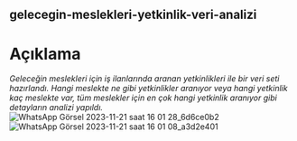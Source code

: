## gelecegin-meslekleri-yetkinlik-veri-analizi

# Açıklama
*Geleceğin meslekleri için iş ilanlarında aranan yetkinlikleri ile bir veri seti hazırlandı. Hangi meslekte ne gibi yetkinlikler aranıyor veya hangi yetkinlik kaç meslekte var, tüm meslekler için en çok hangi yetkinlik aranıyor gibi detayların analizi yapıldı.*
![WhatsApp Görsel 2023-11-21 saat 16 01 28_6d6ce0b2](https://github.com/sahideseker/gelecegin-meslekleri-yetkinlik-veri-analizi/assets/65617524/6e1f3af5-176d-42db-912d-27ce16a92875)
![WhatsApp Görsel 2023-11-21 saat 16 01 08_a3d2e401](https://github.com/sahideseker/gelecegin-meslekleri-yetkinlik-veri-analizi/assets/65617524/011a0761-13c3-4b30-95a2-09af944ffe80)
